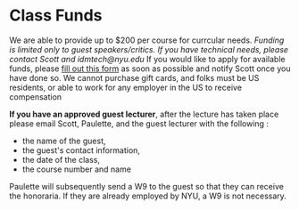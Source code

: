 # Class Funds

We are able to provide up to $200 per course for currcular needs. _Funding is limited only to guest speakers/critics. If you have technical needs, please contact Scott and idmtech@nyu.edu_ If you would like to apply for available funds, please [fill out this form](https://forms.gle/Eyyi9gsSE5kDhF8S7) as soon as possible and notify Scott once you have done so. We cannot purchase gift cards, and folks must be US residents, or able to work for any employer in the US to receive compensation

**If you have an approved guest lecturer**, after the lecture has taken place please email Scott, Paulette, and the guest lecturer with the following : 
* the name of the guest, 
* the guest's contact information,
* the date of the class, 
* the course number and name 

Paulette will subsequently send a W9 to the guest so that they can receive the honoraria. If they are already employed by NYU, a W9 is not necessary.


